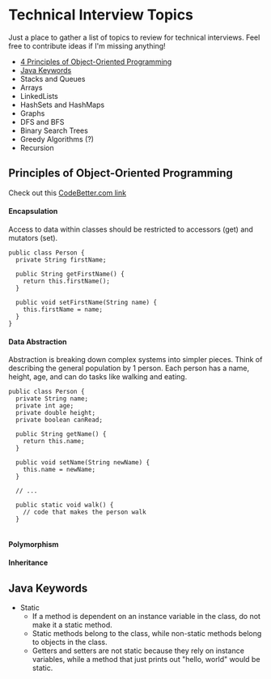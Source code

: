 # Technical Interview Topics
Just a place to gather a list of topics to review for technical interviews. Feel free to contribute ideas if I'm missing anything!

* [4 Principles of Object-Oriented Programming](#Principles-of-Object---Oriented-Programming)
* [Java Keywords](#java-keywords)
* Stacks and Queues
* Arrays
* LinkedLists
* HashSets and HashMaps
* Graphs
* DFS and BFS
* Binary Search Trees
* Greedy Algorithms (?)
* Recursion

## Principles of Object-Oriented Programming

Check out this [CodeBetter.com link](http://codebetter.com/raymondlewallen/2005/07/19/4-major-principles-of-object-oriented-programming/)

#### Encapsulation
Access to data within classes should be restricted to accessors (get) and mutators (set).
```
public class Person {
  private String firstName;
  
  public String getFirstName() {
    return this.firstName();
  }
  
  public void setFirstName(String name) {
    this.firstName = name;
  }
}
```

#### Data Abstraction
Abstraction is breaking down complex systems into simpler pieces. Think of describing the general population by 1 person.
Each person has a name, height, age, and can do tasks like walking and eating.
```
public class Person {
  private String name;
  private int age;
  private double height;
  private boolean canRead;
  
  public String getName() {
    return this.name;
  }
  
  public void setName(String newName) {
    this.name = newName;
  }
  
  // ...
  
  public static void walk() {
    // code that makes the person walk
  }
  
```

#### Polymorphism

#### Inheritance


## Java Keywords
* Static
  * If a method is dependent on an instance variable in the class, do not make it a static method.
  * Static methods belong to the class, while non-static methods belong to objects in the class.
  * Getters and setters are not static because they rely on instance variables, while a method that just prints out "hello, world" would be static.
  
  
  

